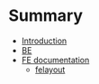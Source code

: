 # Summary

* [Introduction](README.md)
* [BE](be.md)
* [FE documentation](fe_documentation.md)
   * [felayout](felayout.md)

